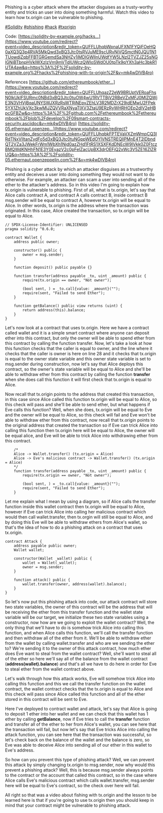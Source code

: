 Phishing is a cyber attack where the attacker disguises as a trusty-worthy entity and tricks an user into doing something harmful. Watch this video to learn how tx.origin can be vulnerable to phishing. 

[#Solidity](https://www.youtube.com/hashtag/solidity) [#phishing](https://www.youtube.com/hashtag/phishing) [#hack](https://www.youtube.com/hashtag/hack) [#txorigin](https://www.youtube.com/hashtag/txorigin) 

Code: [https://solidity-by-example.org/hacks...](https://www.youtube.com/redirect?event=video_description&redir_token=QUFFLUhqbWpnaUFXN1FYQjFOeHQ0aXQ3Q3p4RVA5MkQwd3xBQ3Jtc0tsRVJuME9scURvNjVQSmctN0JQU1N1TUowdjZqbFFBTGRGemdSa3NHZy1iMDlGWllnUWdfYW5LNzl2TVZJZ25sNGlGNjBTbnpHVklWXzIzVm9mVTdlUWczQWloSWdOU0tpTk9qYXh3aHc3bkR1UTA4aw&q=https%3A%2F%2Fsolidity-by-example.org%2Fhacks%2Fphishing-with-tx-origin%2F&v=mk4wDlVB4ro) 

References [https://github.com/ethereumbook/ether...](https://www.youtube.com/redirect?event=video_description&redir_token=QUFFLUhqazZ2eW9BRUptVERoaFhsN0lkUklFSURmc0NBd3xBQ3Jtc0tuOW4wU1RVTTBjV2RBeVZxMFJ0MlZQWjE3N3VHVjBqaUNYSWJXRzRsWTRjNEpvZEhLV3R2MDZrX29idEMwU2FPek5YX1ZhUkVXc3kwMlJZQVVRaXNyaTlXV3ZtaU9ERzRyWHRHOEp2dlV2eHBpcGFBZw&q=https%3A%2F%2Fgithub.com%2Fethereumbook%2Fethereumbook%2Fblob%2Fdevelop%2F09smart-contracts-security.asciidoc&v=mk4wDlVB4ro) [https://solidity-05.ethernaut.openzep...](https://www.youtube.com/redirect?event=video_description&redir_token=QUFFLUhqbkFPTEVaVXZmWmpCQ3lRdTNxVlItanZydFo5d3xBQ3Jtc0tuNGppWEdOYlVNSTREQllPMnE4T2lDbndQT2VZa3JWekFrWm1WbXh1Njd0azZHd1FtRS1XSXFKdDNEcW9IVkk0Z0FtczBMQWdKNHhFN1E3Y0EyazV2c0pFelZacUpBX3drOEFiQ2xWc3V5ZE16ZlZRUQ&q=https%3A%2F%2Fsolidity-05.ethernaut.openzeppelin.com%2F&v=mk4wDlVB4ro)



Phishing is a cyber attack by which an attacker disguises as a trustworthy entity and deceives a user into doing something they would not want to do otherwise. For example, an attacker can scam a user into sending all of the ether to the attacker's address. So in this video I'm going to explain how tx.origin is vulnerable to phishing. First of all, what is tx.origin, let's say that Alice calls contract A, and contract A calls contract B, inside contract B msg.sender will be equal to contract A, however tx.origin will be equal to Alice. In other words, tx.origin is the address where the transaction was originated. In this case, Alice created the transaction, so tx.origin will be equal to Alice.

```solidity
// SPDX-License-Identifier: UNLICENSED
pragma solidity ^0.6.0;

contract Wallet {
    address public owner;

    constructor() public {
        owner = msg.sender;
    }

    function deposit() public payable {}

    function transfer(address payable _to, uint _amount) public {
        require(tx.origin == owner, "Not owner");

        (bool sent, ) = _to.call{value: _amount}("");
        require(sent, "Failed to send Ether");
    }

    function getBalance() public view returns (uint) {
        return address(this).balance;
    }
}
```

Let's now look at a contract that uses tx.origin. Here we have a contract called wallet and it is a simple smart contract where anyone can deposit ether into this contract, but only the owner will be able to spend ether from this contract by calling the function transfer. Now, let's take a look at how this function checks that the caller is equal to owner, and the line where it checks that the caller is owner is here on line 28 and it checks that tx.origin is equal to the owner state variable and this owner state variable is set to msg.sender during construction, now let's say that Alice deploys this contract, so the owner's state variable will be equal to Alice and she'll be able to withdraw ether from this contract by calling the function **transfer** when she does call this function it will first check that tx.origin is equal to Alice.

Now recall that tx.origin points to the address that created this transaction, in this case since Alice called this function tx.origin will be equal to Alice, so this check will pass and she'll be able to send ether, but what happens if Eve calls this function? Well, when she does, tx.origin will be equal to Eve and the owner will be equal to Alice, so this check will fail and Eve won't be able to withdraw ether from this contract, now recall that tx.origin points to the original address that created the transaction so if Eve can trick Alice into calling this function then tx.origin here will be equal to Alice, the owner will be equal alice, and Eve will be able to trick Alice into withdrawing ether from this contract.

```solidity
    /*
    Alice -> Wallet.transfer() (tx.origin = Alice)
    Alice -> Eve's malicious contract -> Wallet.transfer() (tx.origin = Alice)
    */
    function transfer(address payable _to, uint _amount) public {
        require(tx.origin == owner, "Not owner");

        (bool sent, ) = _to.call{value: _amount}("");
        require(sent, "Failed to send Ether");
    }
```

Let me explain what I mean by using a diagram, so if Alice calls the transfer function inside this wallet contract then tx.origin will be equal to Alice, however if Eve can trick Alice into calling her malicious contract which would then call wallet.transfer, then tx.orgin will still be equal to Alice, and by doing this Eve will be able to withdraw ethers from Alice's wallet, so that's the idea of how to do a phishing attack on a contract that uses tx.origin.

```solidity
contract Attack {
    address payable public owner;
    Wallet wallet;

    constructor(Wallet _wallet) public {
        wallet = Wallet(_wallet);
        owner = msg.sender;
    }

    function attack() public {
        wallet.transfer(owner, address(wallet).balance);
    }
}
```

So let's now put this phishing attack into code, our attack contract will store two state variables, the owner of this contract will be the address that will be receiving the ether from this transfer function and the wallet state variable will be our target, we initialize these two state variables using a constructor, now how are we going to exploit the wallet contract? Well, the only thing that we'll have to do is somehow trick Alice into calling this function, and when Alice calls this function, we'll call the transfer function and then withdraw all of the ether from it. We'll be able to withdraw ether from the wallet by calling wallet.transfer and who are we sending the ether to? We're sending it to the owner of this attack contract, how much ether does Eve want to steal from the wallet contract? Well, she'll want to steal all of the ether so here we'll say all of the balance from the wallet contract (**address(wallet).balance**) and that's all we have to do here in order for Eve to steal ether from the wallet contract above.

Let's walk through how this attack works, Eve will somehow trick Alice into calling this function and this we call the transfer function on the wallet contract, the wallet contract checks that the tx.origin is equal to Alice and this check will pass since Alice called this function and all of the ether stored in this contract will be sent to Eve.

Here I've deployed to contract wallet and attack, let's say that Alice is going to deposit 1 ether into her wallet and we can check that this wallet has 1 ether by calling **getBalance**, now if Eve tries to call the **transfer** function and transfer all of the ether to her from Alice's wallet, you can see here that the transaction will fail, but now let's say that Eve tricks Alice into calling the attack function, you can see here that the transaction was successful, so let's check back on the balance of the wallet and the balance is zero, so Eve was able to deceive Alice into sending all of our ether in this wallet to Eve's address.

So how can you prevent this type of phishing attack? Well, we can prevent this attack by simply changing tx.origin to msg.sender, now why would this prevent a phishing attack? Well, this is because msg.sender always points to the contract or the account that called this contract, so in the case where Alice calls Eve's malicious contract which calls wallet.transfer, msg.sender here will be equal to Eve's contract, so the check over here will fail.

All right so that was a video about fishing with tx.origin and the lesson to be learned here is that if you're going to use tx.origin then you should keep in mind that your contract might be vulnerable to phishing attack.